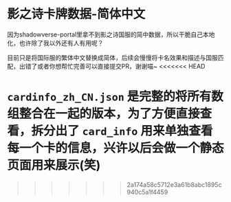 # 影之诗卡牌数据-简体中文

因为shadowverse-portal里拿不到影之诗国服的简中数据，所以干脆自己本地化，也许除了我以外还有人有用呢？

目前只是将国际服的繁体中文替换成简体，后续会慢慢将卡名效果和描述与国服匹配，出错了或者你想帮忙完善可以直接提交PR，谢谢喵~
<<<<<<< HEAD

`cardinfo_zh_CN.json` 是完整的将所有数组整合在一起的版本，为了方便直接查看，拆分出了 `card_info` 用来单独查看每一个卡的信息，兴许以后会做一个静态页面用来展示(笑)
=======
>>>>>>> 2a174a58c5712e3a61b8abc1895c940c5a1f4459
